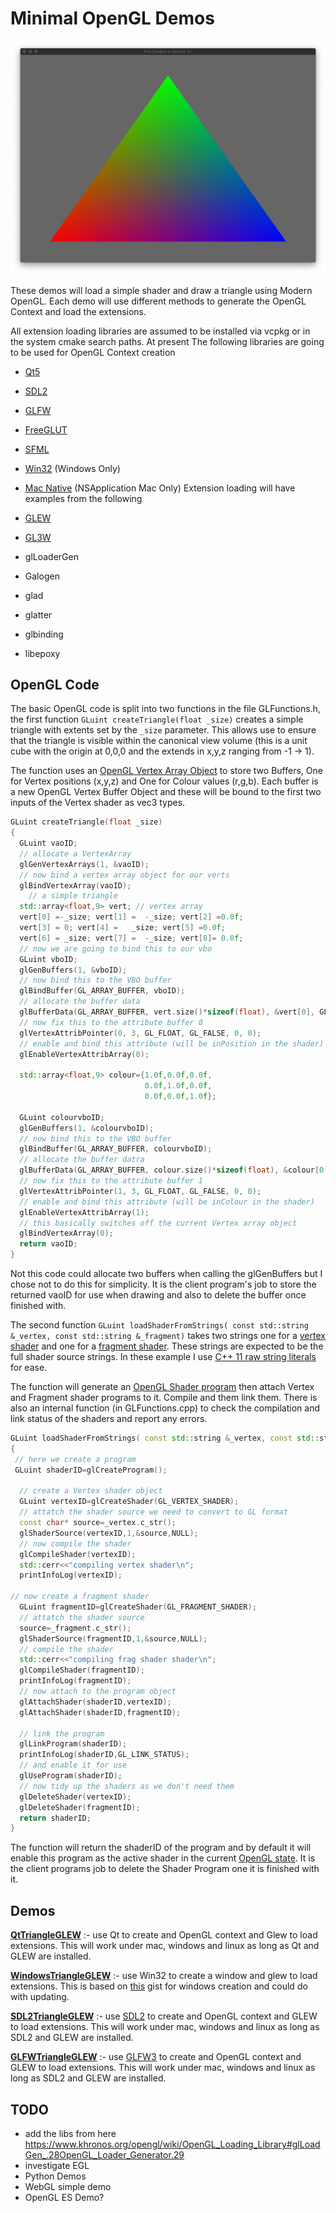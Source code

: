 # Minimal OpenGL Demos

![](ModernGL.png)

These demos will load a simple shader and draw a triangle using Modern OpenGL. Each demo will use different methods to generate the OpenGL Context and load the extensions. 

All extension loading libraries are assumed to be installed via vcpkg or in the system cmake search paths. At present The following libraries are going to be used for OpenGL Context creation

  - [Qt5](https://www.qt.io/)
  - [SDL2](https://www.libsdl.org/)
  - [GLFW](https://www.glfw.org/)
  - [FreeGLUT](http://freeglut.sourceforge.net/)
  - [SFML](https://www.sfml-dev.org/)
  - [Win32](https://docs.microsoft.com/en-us/windows/win32/opengl/opengl) (Windows Only) 
  - [Mac Native](https://developer.apple.com/documentation/appkit/nsapplication) (NSApplication Mac Only)
Extension loading will have examples from the following

  - [GLEW](http://glew.sourceforge.net/)
  - [GL3W](https://github.com/skaslev/gl3w)
  - glLoaderGen
  - Galogen
  - glad
  - glatter
  - glbinding
  - libepoxy

## OpenGL Code

The basic OpenGL code is split into two functions in the file GLFunctions.h, the first function ```GLuint createTriangle(float _size)``` creates a simple triangle with extents set by the ```_size``` parameter. This allows use to ensure that the triangle is visible within the canonical view volume (this is a unit cube with the origin at 0,0,0 and the extends in x,y,z ranging from -1 -> 1).

The function uses an [OpenGL Vertex Array Object](https://www.khronos.org/opengl/wiki/Vertex_Specification) to store two Buffers, One for Vertex positions (x,y,z) and One for Colour values (r,g,b). Each buffer is a new OpenGL Vertex Buffer Object and these will be bound to the first two inputs of the Vertex shader as vec3 types.

```c++
GLuint createTriangle(float _size)
{
  GLuint vaoID;
  // allocate a VertexArray
  glGenVertexArrays(1, &vaoID);
  // now bind a vertex array object for our verts
  glBindVertexArray(vaoID);
    // a simple triangle
  std::array<float,9> vert;	// vertex array
  vert[0] =-_size; vert[1] =  -_size; vert[2] =0.0f;
  vert[3] = 0; vert[4] =   _size; vert[5] =0.0f;
  vert[6] = _size; vert[7] =  -_size; vert[8]= 0.0f;
  // now we are going to bind this to our vbo
  GLuint vboID;
  glGenBuffers(1, &vboID);
  // now bind this to the VBO buffer
  glBindBuffer(GL_ARRAY_BUFFER, vboID);
  // allocate the buffer data
  glBufferData(GL_ARRAY_BUFFER, vert.size()*sizeof(float), &vert[0], GL_STATIC_DRAW);
  // now fix this to the attribute buffer 0
  glVertexAttribPointer(0, 3, GL_FLOAT, GL_FALSE, 0, 0);
  // enable and bind this attribute (will be inPosition in the shader)
  glEnableVertexAttribArray(0);

  std::array<float,9> colour={1.0f,0.0f,0.0f,
                              0.0f,1.0f,0.0f,
                              0.0f,0.0f,1.0f};

  GLuint colourvboID;
  glGenBuffers(1, &colourvboID);
  // now bind this to the VBO buffer
  glBindBuffer(GL_ARRAY_BUFFER, colourvboID);
  // allocate the buffer datra
  glBufferData(GL_ARRAY_BUFFER, colour.size()*sizeof(float), &colour[0], GL_STATIC_DRAW);
  // now fix this to the attribute buffer 1
  glVertexAttribPointer(1, 3, GL_FLOAT, GL_FALSE, 0, 0);
  // enable and bind this attribute (will be inColour in the shader)
  glEnableVertexAttribArray(1);
  // this basically switches off the current Vertex array object
  glBindVertexArray(0);
  return vaoID;
}
```

Not this code could allocate two buffers when calling the glGenBuffers but I chose not to do this for simplicity. It is the client program's job to store the returned vaoID for use when drawing and also to delete the buffer once finished with.

The second function ```GLuint loadShaderFromStrings( const std::string &_vertex, const std::string &_fragment)``` takes two strings one for a [vertex shader](https://www.khronos.org/opengl/wiki/Vertex_Shader) and one for a [fragment shader](https://www.khronos.org/opengl/wiki/Fragment_Shader#:~:text=A%20Fragment%20Shader%20is%20the,a%20%22fragment%22%20is%20generated.).  These strings are expected to be the full shader source strings. In these example I use [C++ 11 raw string literals](https://en.cppreference.com/w/cpp/language/string_literal) for ease.

The function will generate an [OpenGL Shader program](https://www.khronos.org/opengl/wiki/Shader_Compilation) then attach Vertex and Fragment shader programs to it. Compile and them link them. There is also an internal function (in GLFunctions.cpp) to check the compilation and link status of the shaders and report any errors.

```c++
GLuint loadShaderFromStrings( const std::string &_vertex, const std::string &_fragment)
{
 // here we create a program
 GLuint shaderID=glCreateProgram();
 
  // create a Vertex shader object
  GLuint vertexID=glCreateShader(GL_VERTEX_SHADER);
  // attatch the shader source we need to convert to GL format
  const char* source=_vertex.c_str();
  glShaderSource(vertexID,1,&source,NULL);
  // now compile the shader
  glCompileShader(vertexID);
  std::cerr<<"compiling vertex shader\n";
  printInfoLog(vertexID);

// now create a fragment shader
  GLuint fragmentID=glCreateShader(GL_FRAGMENT_SHADER);
  // attatch the shader source
  source=_fragment.c_str();
  glShaderSource(fragmentID,1,&source,NULL);
  // compile the shader
  std::cerr<<"compiling frag shader shader\n";
  glCompileShader(fragmentID);
  printInfoLog(fragmentID);
  // now attach to the program object
  glAttachShader(shaderID,vertexID);
  glAttachShader(shaderID,fragmentID);
  
  // link the program
  glLinkProgram(shaderID);
  printInfoLog(shaderID,GL_LINK_STATUS);
  // and enable it for use
  glUseProgram(shaderID);
  // now tidy up the shaders as we don't need them
  glDeleteShader(vertexID);
  glDeleteShader(fragmentID);
  return shaderID;
}
```

The function will return the shaderID of the program and by default it will enable this program as the active shader in the current [OpenGL state](https://www.khronos.org/opengl/wiki/Portal:OpenGL_Concepts). It is the client programs job to delete the Shader Program one it is finished with it.

## Demos

[**QtTriangleGLEW**](QtTriangleGLEW) :- use Qt to create and OpenGL context and Glew to load extensions. This will work under mac, windows and linux as long as Qt and GLEW are installed.

[**WindowsTriangleGLEW**](WindowsTriangleGLEW) :- use Win32 to create a window and glew to load extensions. This is based on [this](https://gist.github.com/nickrolfe/1127313ed1dbf80254b614a721b3ee9c) gist for windows creation and could do with updating.

[**SDL2TriangleGLEW**](SDL2TriangleGLEW) :- use [SDL2](https://www.libsdl.org/) to create and OpenGL context and GLEW to load extensions. This will work under mac, windows and linux as long as SDL2 and GLEW are installed.

[**GLFWTriangleGLEW**](GLFWTriangleGLEW) :- use [GLFW3](https://www.glfw.org/) to create and OpenGL context and GLEW to load extensions. This will work under mac, windows and linux as long as SDL2 and GLEW are installed.


## TODO 

- add the libs from here https://www.khronos.org/opengl/wiki/OpenGL_Loading_Library#glLoadGen_.28OpenGL_Loader_Generator.29
- investigate EGL
- Python Demos
- WebGL simple demo
- OpenGL ES Demo?

